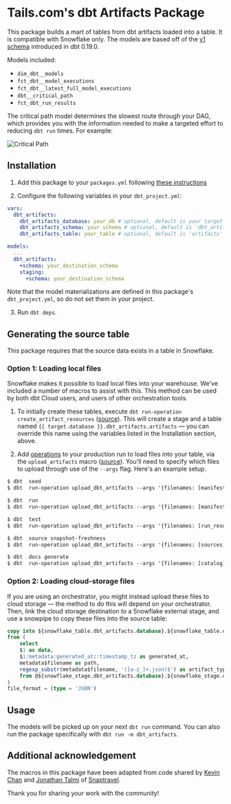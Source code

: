 # Tails.com's dbt Artifacts Package
This package builds a mart of tables from dbt artifacts loaded into a table. It is compatible with Snowflake only. The models are based off of the [v1 schema](https://docs.getdbt.com/reference/artifacts/dbt-artifacts/#notes) introduced in dbt 0.19.0.

Models included:

- `dim_dbt__models`
- `fct_dbt__model_executions`
- `fct_dbt__latest_full_model_executions`
- `dbt__critical_path`
- `fct_dbt_run_results`

The critical path model determines the slowest route through your DAG, which provides you with the information needed to make a targeted effort to reducing `dbt run` times. For example:

![Critical Path](https://github.com/tailsdotcom/dbt_artifacts/raw/main/critical_path.png)

## Installation

1. Add this package to your `packages.yml` following [these instructions](https://docs.getdbt.com/docs/building-a-dbt-project/package-management/)

2. Configure the following variables in your `dbt_project.yml`:

```yml
vars:
  dbt_artifacts:
    dbt_artifacts_database: your_db # optional, default is your target database
    dbt_artifacts_schema: your_schema # optional, default is 'dbt_artifacts'
    dbt_artifacts_table: your_table # optional, default is 'artifacts'

models:
  ...
  dbt_artifacts:
    +schema: your_destination_schema
    staging:
      +schema: your_destination_schema

```
Note that the model materializations are defined in this package's `dbt_project.yml`, so do not set them in your project.

3. Run `dbt deps`.

## Generating the source table
This package requires that the source data exists in a table in Snowflake.

### Option 1: Loading local files
Snowflake makes it possible to load local files into your warehouse. We've included a number of macros to assist with this. This method can be used by both dbt Cloud users, and users of other orchestration tools.

1. To initially create these tables, execute `dbt run-operation create_artifact_resources` ([source](macros/create_artifact_resources.sql)). This will create a stage and a table named `{{ target.database }}.dbt_artifacts.artifacts` — you can override this name using the variables listed in the Installation section, above.

2. Add [operations](https://docs.getdbt.com/docs/building-a-dbt-project/hooks-operations/#operations) to your production run to load files into your table, via the `upload_artifacts` macro ([source](macros/upload_artifacts.sql)). You'll need to specify which files to upload through use of the `--args` flag. Here's an example setup.
```txt
$ dbt  seed
$ dbt  run-operation upload_dbt_artifacts --args '{filenames: [manifest, run_results]}'

$ dbt  run
$ dbt  run-operation upload_dbt_artifacts --args '{filenames: [manifest, run_results]}'

$ dbt  test
$ dbt  run-operation upload_dbt_artifacts --args '{filenames: [run_results]}'

$ dbt  source snapshot-freshness
$ dbt  run-operation upload_dbt_artifacts --args '{filenames: [sources]}'

$ dbt  docs generate
$ dbt  run-operation upload_dbt_artifacts --args '{filenames: [catalog]}'
```

### Option 2: Loading cloud-storage files

If you are using an orchestrator, you might instead upload these files to cloud storage — the method to do this will depend on your orchestrator. Then, link the cloud storage destination to a Snowflake external stage, and use a snowpipe to copy these files into the source table:

```sql
copy into ${snowflake_table.dbt_artifacts.database}.${snowflake_table.dbt_artifacts.schema}.${snowflake_table.dbt_artifacts.name}
from (
    select
    $1 as data,
    $1:metadata:generated_at::timestamp_tz as generated_at,
    metadata$filename as path,
    regexp_substr(metadata$filename, '([a-z_]+.json)$') as artifact_type
    from @${snowflake_stage.dbt_artifacts.database}.${snowflake_stage.dbt_artifacts.schema}.${snowflake_stage.dbt_artifacts.name}
)
file_format = (type = 'JSON')
```


## Usage
The models will be picked up on your next `dbt run` command. You can also run the package specifically with `dbt run -m dbt_artifacts`.

## Additional acknowledgement
The macros in this package have been adapted from code shared by [Kevin Chan](https://github.com/KevinC-wk) and [Jonathan Talmi](https://github.com/jtalmi) of [Snaptravel](snaptravel.com).

Thank you for sharing your work with the community!
